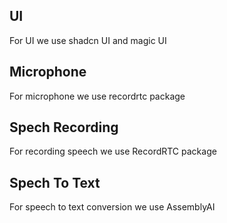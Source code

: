 ## UI
For UI we use shadcn UI and magic UI

## Microphone
For microphone we use recordrtc package

## Spech Recording
For recording speech we use RecordRTC package

## Spech To Text
For speech to text conversion we use AssemblyAI